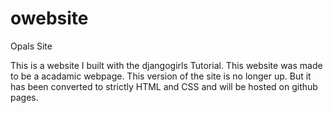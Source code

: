 # owebsite
Opals Site

This is a website I built with the djangogirls Tutorial. This website was made to be a acadamic webpage. This version of the site 
is no longer up. But it has been converted to strictly HTML and CSS and will be hosted on github pages.
